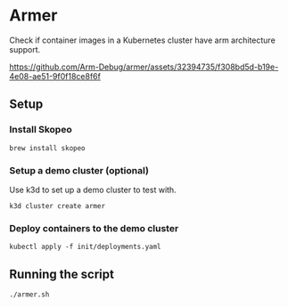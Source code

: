 # Armer

Check if container images in a Kubernetes cluster have arm architecture support.

https://github.com/Arm-Debug/armer/assets/32394735/f308bd5d-b19e-4e08-ae51-9f0f18ce8f6f

## Setup

### Install Skopeo

```shell
brew install skopeo
```

### Setup a demo cluster (optional)

Use k3d to set up a demo cluster to test with.

```shell
k3d cluster create armer
```

### Deploy containers to the demo cluster

```shell
kubectl apply -f init/deployments.yaml
```

## Running the script

```shell
./armer.sh
```
